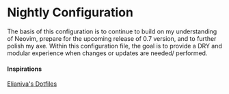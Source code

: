 # Nightly Configuration

The basis of this configuration is to continue to build on my understanding of
Neovim, prepare for the upcoming release of 0.7 version, and to further polish
my axe. Within this configuration file, the goal is to provide a DRY and modular
experience when changes or updates are needed/ performed. 


#### Inspirations
[Elianiva's
Dotfiles](https://github.com/elianiva/dotfiles/tree/master/config/nvim)


